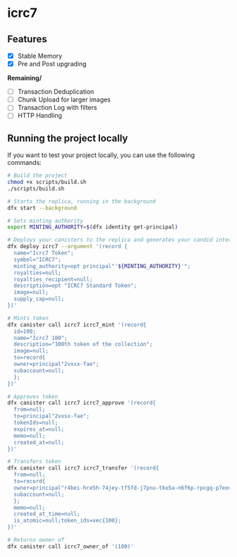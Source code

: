 # icrc7

## Features
- [x] Stable Memory
- [x] Pre and Post upgrading

<strong>Remaining/</strong>
- [ ] Transaction Deduplication
- [ ] Chunk Upload for larger images
- [ ] Transaction Log with filters
- [ ] HTTP Handling

## Running the project locally

If you want to test your project locally, you can use the following commands:

```bash
# Build the project
chmod +x scripts/build.sh
./scripts/build.sh

# Starts the replica, running in the background
dfx start --background

# Sets minting authority
export MINTING_AUTHORITY=$(dfx identity get-principal)

# Deploys your canisters to the replica and generates your candid interface
dfx deploy icrc7 --argument '(record {
  name="Icrc7 Token";
  symbol="ICRC7";
  minting_authority=opt principal"'${MINTING_AUTHORITY}'";
  royalties=null;    
  royalties_recipient=null;    
  description=opt "ICRC7 Standard Token";
  image=null;    
  supply_cap=null;    
})'

# Mints token
dfx canister call icrc7 icrc7_mint '(record{
  id=100;
  name="Icrc7 100";
  description="100th token of the collection";
  image=null;
  to=record{
  owner=principal"2vxsx-fae";
  subaccount=null;
  };
})'

# Approves token
dfx canister call icrc7 icrc7_approve '(record{
  from=null;
  to=principal"2vxsx-fae";
  tokenIds=null;
  expires_at=null;
  memo=null;
  created_at=null;
})'

# Transfers token
dfx canister call icrc7 icrc7_transfer '(record{
  from=null;
  to=record{
  owner=principal"r4bei-hre5h-74jey-tf5fd-j7pnu-tko5a-n6f6p-rpcgq-p7eov-q6gyk-vae";
  subaccount=null;
  };
  memo=null;
  created_at_time=null;
  is_atomic=null;token_ids=vec{100}; 
})'

# Returns owner of
dfx canister call icrc7_owner_of '(100)'
```